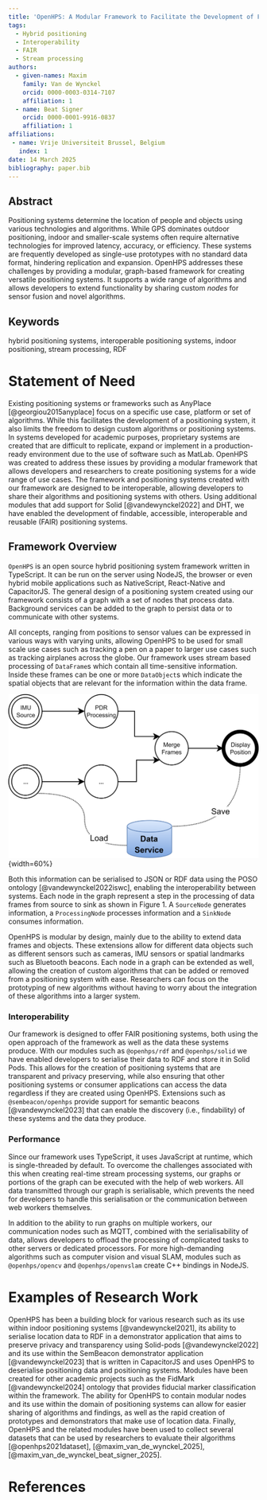 ```yaml
---
title: 'OpenHPS: A Modular Framework to Facilitate the Development of FAIR Positioning Systems'
tags:
  - Hybrid positioning
  - Interoperability
  - FAIR
  - Stream processing
authors:
  - given-names: Maxim
    family: Van de Wynckel
    orcid: 0000-0003-0314-7107
    affiliation: 1
  - name: Beat Signer
    orcid: 0000-0001-9916-0837
    affiliation: 1
affiliations:
 - name: Vrije Universiteit Brussel, Belgium
   index: 1
date: 14 March 2025
bibliography: paper.bib
---
```


## Abstract
Positioning systems determine the location of people and objects using various technologies and algorithms. While GPS dominates outdoor positioning, indoor and smaller-scale systems often require alternative technologies for improved latency, accuracy, or efficiency. These systems are frequently developed as single-use prototypes with no standard data format, hindering replication and expansion. OpenHPS addresses these challenges by providing a modular, graph-based framework for creating versatile positioning systems. It supports a wide range of algorithms and allows developers to extend functionality by sharing custom *nodes* for sensor fusion and novel algorithms.

## Keywords
hybrid positioning systems, interoperable positioning systems, indoor positioning, stream processing, RDF

# Statement of Need
Existing positioning systems or frameworks such as AnyPlace [@georgiou2015anyplace] focus on a specific use case, platform or set of algorithms. While this facilitates the development of a positioning system, it also limits the freedom to design custom algorithms or positioning systems. In systems developed for academic purposes, proprietary systems are created that are difficult to replicate, expand or implement in a production-ready environment due to the use of software such as MatLab. OpenHPS was created to address these issues by providing a modular framework that allows developers and researchers to create positioning systems for a wide range of use cases. The framework and positioning systems created with our framework are designed to be interoperable, allowing developers to share their algorithms and positioning systems with others. Using additional modules that add support for Solid [@vandewynckel2022] and DHT, we have enabled the development of findable, accessible, interoperable and reusable (FAIR) positioning systems.

## Framework Overview
`OpenHPS` is an open source hybrid positioning system framework written in TypeScript. It can be run on the server using NodeJS, the browser or even hybrid mobile applications such as NativeScript, React-Native and CapacitorJS. The general design of a positioning system created using our framework consists of a graph with a set of nodes that process data. Background services can be added to the graph to persist data or to communicate with other systems.

All concepts, ranging from positions to sensor values can be expressed in various ways with varying units, allowing OpenHPS to be used for small scale use cases such as tracking a pen on a paper to larger use cases such as tracking airplanes across the globe. Our framework uses stream based processing of `DataFrame`s which contain all time-sensitive information. Inside these frames can be one or more `DataObject`s which indicate the spatial objects that are relevant for the information within the data frame.

![OpenHPS graph of a positioning system](images/openhps-example-2.png){width=60%}

Both this information can be serialised to JSON or RDF data using the POSO ontology [@vandewynckel2022iswc], enabling the interoperability between systems. Each node in the graph represent a step in the processing of data frames from source to sink as shown in Figure 1. A `SourceNode` generates information, a `ProcessingNode` processes information and a `SinkNode` consumes information.

OpenHPS is modular by design, mainly due to the ability to extend data frames and objects. These extensions allow for different data objects such as different sensors such as cameras, IMU sensors or spatial landmarks such as Bluetooth beacons. Each node in a graph can be extended as well, allowing the creation of custom algorithms that can be added or removed from a positioning system with ease. Researchers can focus on the prototyping of new algorithms without having to worry about the integration of these algorithms into a larger system.

### Interoperability
Our framework is designed to offer FAIR positioning systems, both using the open approach of the framework as well as the data these systems produce. With our modules such as `@openhps/rdf` and `@openhps/solid` we have enabled developers to serialise their data to RDF and store it in Solid Pods. This allows for the creation of positioning systems that are transparent and privacy preserving, while also ensuring that other positioning systems or consumer applications can access the data regardless if they are created using OpenHPS. Extensions such as `@sembeacon/openhps` provide support for semantic beacons [@vandewynckel2023] that can enable the discovery (i.e., findability) of these systems and the data they produce. 

### Performance
Since our framework uses TypeScript, it uses JavaScript at runtime, which is single-threaded by default. To overcome the challenges associated with this when creating real-time stream processing systems, our graphs or portions of the graph can be executed with the help of web workers. All data transmitted through our graph is serialisable, which prevents the need for developers to handle this serialisation or the communication between web workers themselves.

In addition to the ability to run graphs on multiple workers, our communication nodes such as MQTT, combined with the serialisability of data, allows developers to offload the processing of complicated tasks to other servers or dedicated processors. For more high-demanding algorithms such as computer vision and visual SLAM, modules such as `@openhps/opencv` and `@openhps/openvslam` create C++ bindings in NodeJS.

# Examples of Research Work
OpenHPS has been a building block for various research such as its use within indoor positioning systems [@vandewynckel2021], its ability to serialise location data to RDF in a demonstrator application that aims to preserve privacy and transparency using Solid-pods [@vandewynckel2022] and its use within the SemBeacon demonstrator application [@vandewynckel2023] that is written in CapacitorJS and uses OpenHPS to deserialise positioning data and positioning systems. Modules have been created for other academic projects such as the FidMark [@vandewynckel2024] ontology that provides fiducial marker classification within the framework. The ability for OpenHPS to contain modular nodes and its use within the domain of positioning systems can allow for easier sharing of algorithms and findings, as well as the rapid creation of prototypes and demonstrators that make use of location data. Finally, OpenHPS and the related modules have been used to collect several datasets that can be used by researchers to evaluate their algorithms [@openhps2021dataset], [@maxim_van_de_wynckel_2025], [@maxim_van_de_wynckel_beat_signer_2025]. 

# References
